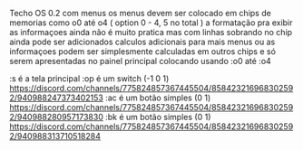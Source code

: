 Techo OS 0.2 com menus   os menus devem ser colocado em chips de memorias como o0 até o4  ( option 0 - 4, 5 no total )
a formatação pra exibir as informaçoes ainda não é muito pratica mas com linhas sobrando no chip ainda pode ser adicionados calculos adicionais para mais menus ou
as informaçoes podem ser simplesmente calculadas em outros chips e só serem apresentadas no painel principal colocando usando :o0 até :o4 


:s é a tela principal
:op é um switch (-1 0 1)
https://discord.com/channels/775824857367445504/858423216968302592/940988247373402153
:ac é um botão simples (0 1)
https://discord.com/channels/775824857367445504/858423216968302592/940988280957173830
:bk é um botão simples (0 1)  
https://discord.com/channels/775824857367445504/858423216968302592/940988313710518284
